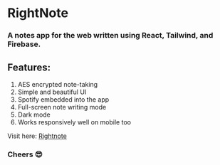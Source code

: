 # RightNote

### A notes app for the web written using React, Tailwind, and Firebase.

## Features:

1. AES encrypted note-taking
2. Simple and beautiful UI
3. Spotify embedded into the app
4. Full-screen note writing mode
5. Dark mode
6. Works responsively well on mobile too

Visit here: [Rightnote](https://abhikatta.github.io/rightnote)

### Cheers 😎
